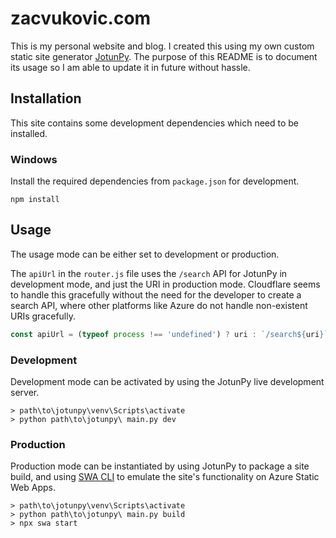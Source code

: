 # zacvukovic.com

This is my personal website and blog. I created this using my own custom static site generator [JotunPy](https://github.com/cyn1x/jotunpy). The purpose of this README is to document its usage so I am able to update it in future without hassle.

## Installation

This site contains some development dependencies which need to be installed.

### Windows

Install the required dependencies from `package.json` for development.

```commandline
npm install
```

## Usage

The usage mode can be either set to development or production.

The `apiUrl` in the `router.js` file uses the `/search` API for JotunPy in development mode, and just the URI in production mode. Cloudflare seems to handle this gracefully without the need for the developer to create a search API, where other platforms like Azure do not handle non-existent URIs gracefully.
```javascript
const apiUrl = (typeof process !== 'undefined') ? uri : `/search${uri}`
```

### Development

Development mode can be activated by using the JotunPy live development server.

```commandline
> path\to\jotunpy\venv\Scripts\activate
> python path\to\jotunpy\ main.py dev
```

### Production

Production mode can be instantiated by using JotunPy to package a site build, and using [SWA CLI](https://github.com/Azure/static-web-apps-cli) to emulate the site's functionality on Azure Static Web Apps.

```commandline
> path\to\jotunpy\venv\Scripts\activate
> python path\to\jotunpy\ main.py build
> npx swa start
```
